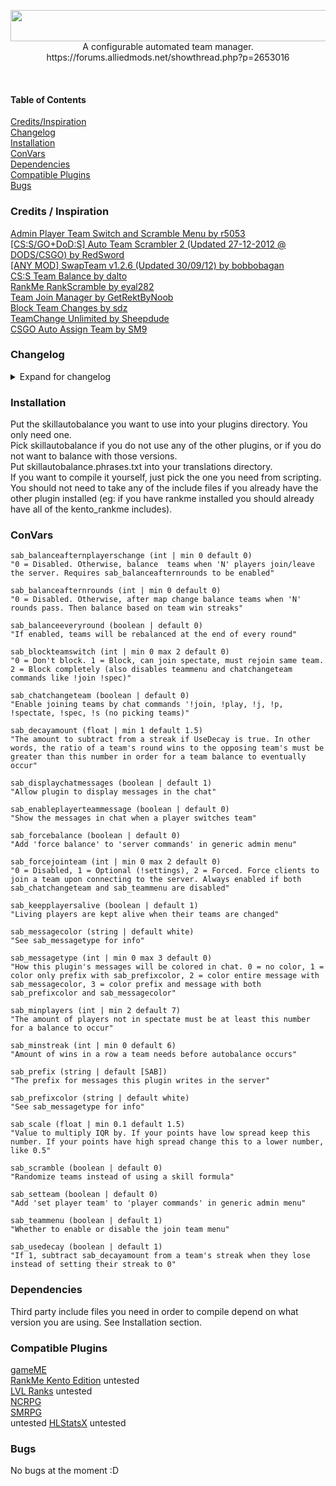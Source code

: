 <p align="center">
 <img width="630" height="50" src="https://forums.alliedmods.net/image-proxy/bb415b212a80b7a578daa8a01733f35f7cf1b467/68747470733a2f2f63646e2e646973636f72646170702e636f6d2f6174746163686d656e74732f3639303232343333353735393231323734322f3731393634363637343932353931323137342f736b696c6c6175746f62616c616e63652e706e67"><br>
 A configurable automated team manager.<br>
 https://forums.alliedmods.net/showthread.php?p=2653016
</p><br>

#### Table of Contents
[Credits/Inspiration](https://github.com/NotJustin/SkillAutoBalance/blob/master/README.md#credits--inspiration)<br>
[Changelog](https://github.com/NotJustin/SkillAutoBalance/blob/master/README.md#changelog)<br>
[Installation](https://github.com/NotJustin/SkillAutoBalance/blob/master/README.md#installation)<br>
[ConVars](https://github.com/NotJustin/SkillAutoBalance/blob/master/README.md#convars)<br>
[Dependencies](https://github.com/NotJustin/SkillAutoBalance/blob/master/README.md#dependencies)<br>
[Compatible Plugins](https://github.com/NotJustin/SkillAutoBalance/blob/master/README.md#compatible-plugins)<br>
[Bugs](https://github.com/NotJustin/SkillAutoBalance/blob/master/README.md#bugs)<br>

### Credits / Inspiration
[Admin Player Team Switch and Scramble Menu by r5053](https://forums.alliedmods.net/showthread.php?p=549446)<br>
[[CS:S/GO+DoD:S] Auto Team Scrambler 2 (Updated 27-12-2012 @ DODS/CSGO) by RedSword](https://forums.alliedmods.net/showthread.php?p=1685854)<br>
[[ANY MOD] SwapTeam v1.2.6 (Updated 30/09/12) by bobbobagan](https://forums.alliedmods.net/showthread.php?p=859951)<br>
[CS:S Team Balance by dalto](https://forums.alliedmods.net/showthread.php?p=515853)<br>
[RankMe RankScramble by eyal282](https://forums.alliedmods.net/showpost.php?p=2641877&postcount=607)<br>
[Team Join Manager by GetRektByNoob](https://forums.alliedmods.net/showthread.php?p=2658904)<br>
[Block Team Changes by sdz](https://forums.alliedmods.net/showpost.php?p=2422410&postcount=2)<br>
[TeamChange Unlimited by Sheepdude](https://forums.alliedmods.net/showthread.php?p=1877187)<br>
[CSGO Auto Assign Team by SM9](https://forums.alliedmods.net/showthread.php?t=321314)

### Changelog
<details>
 <summary>Expand for changelog</summary>
3.2.2 - <br>
Fixed a bug where client scores were not being fetched properly.<br>
Fixed a bug where GetAverageScore would not iterate through all players, resulting in an abnormally low average score.<br>
Few small logic fixes.
<br>
3.2.1 - <br>
Fixed "sab_forcejointeam 1", which did not function properly.<br>
<br>
3.2.0 - <br>
Split the plugin into different versions and removed sab_scoretype. See Installation section.<br>
<br>
3.1.5 - <br>
Add HLStatsX support. Not sure if it works. Other changes in other versions, bugfixes, I'll go through commit history later and update this.<br>
<br>
3.1.1 - <br>
Bugfixes:<br>
This time, for sure, the correct amount of players will be swapped now. The bug is, there were duplicate clients being created in my list of clients. They were created after sorting. In my list of clients, there were some extra empty indices with 0's, and those 0's were being replaced with other client indices.<br>
Also fixed other broken logic related to determining which players count as outliers.<br>
<br>
3.1.0 - <br>
Bugfixes: <br>
The correct amount of players will be swapped now. (closed issues #8 and #11)<br>
Changes: <br>
ForceJoinTeam convar changed to be an int and has 3 options now (disabled: 0, optional: 1, forced: 2) <br>
Added new cvars to balance teams after map change and after a certain amount of players join/leave, or even to balance every single round.<br>
Added a scale. Basically, lower scale = more outliers.<br>
Translations updated.<br>
<br>
3.0.2 - <br>
Bugfixes:<br>
Scores are updated correctly.<br>
BalanceSkill now only occurs after all scores are updated.<br>
Disabling "teammenu" now only occurs after mapstart to prevent errors.<br>
Balance should no longer cause teams to be horribly misbalanced. (imagine making an autobalance that just makes teams worse)<br>
Spawn bug (may) be fixed after implementing "[CSGO] Auto Assign Team by SM9". Forcing players to join teams now uses ClientCommand for "jointeam". Thanks to MAMAC for showing me and both SM9+MAMAC for creating this. *I say "may" be fixed because the problem was already rare and so it is possible that I have just not seen or been notified of it happening when it does.*<br>
<br>
Changes:<br>
Sorting method combines two ideas now. I call them "closest sums" and "alternating".<br>
"Closest sums" makes the sum of points on both teams as close as possible.<br>
"Alternating" alternates players between teams as it goes down the sorted list.<br>
Read about it here: https://github.com/NotJustin/SkillAutoBalance/issues/2#issuecomment-636419874<br>
Added support for Level Ranks<br>
A fork of the plugin on github has support for NC RPG. I added but shortly after removed support because their include file has a lot of extra includes that I don't want to add as a requirement for this plugin to be installed.<br>
BlockTeamSwitch convar changed to be an int and has 3 options now (disabled: 0, enabled but can spectate: 1, enabled with no switching at all: 2)<br>
<br>
3.0.1 - Changed sorting method when sorting by gameME or RankMe.<br>
Using gameME, RankMe, LVL Ranks or NC RPG, get client's skill rather than their rank. This way, I can sort all of the score types in the same way.<br>
<br>
3.0.0 - I've been making lots of minor changes to this plugin over the last month. In general, it consists of function optimization, improving code readability, adding some features and trying out various solutions to the bug I've been trying to fix for awhile now (see Bugs section).

You can see old changelog(s) at the alliedmodders thread.
</details>

### Installation
Put the skillautobalance you want to use into your plugins directory. You only need one.<br>
Pick skillautobalance if you do not use any of the other plugins, or if you do not want to balance with those versions.<br>
Put skillautobalance.phrases.txt into your translations directory.<br>
If you want to compile it yourself, just pick the one you need from scripting. You should not need to take any of the include files if you already have the other plugin installed (eg: if you have rankme installed you should already have all of the kento_rankme includes).

### ConVars
```
sab_balanceafternplayerschange (int | min 0 default 0)
"0 = Disabled. Otherwise, balance  teams when 'N' players join/leave the server. Requires sab_balanceafternrounds to be enabled"

sab_balanceafternrounds (int | min 0 default 0)
"0 = Disabled. Otherwise, after map change balance teams when 'N' rounds pass. Then balance based on team win streaks"

sab_balanceeveryround (boolean | default 0)
"If enabled, teams will be rebalanced at the end of every round"

sab_blockteamswitch (int | min 0 max 2 default 0)
"0 = Don't block. 1 = Block, can join spectate, must rejoin same team. 2 = Block completely (also disables teammenu and chatchangeteam commands like !join !spec)"

sab_chatchangeteam (boolean | default 0)
"Enable joining teams by chat commands '!join, !play, !j, !p, !spectate, !spec, !s (no picking teams)"

sab_decayamount (float | min 1 default 1.5)
"The amount to subtract from a streak if UseDecay is true. In other words, the ratio of a team's round wins to the opposing team's must be greater than this number in order for a team balance to eventually occur"

sab_displaychatmessages (boolean | default 1) 
"Allow plugin to display messages in the chat"

sab_enableplayerteammessage (boolean | default 0)
"Show the messages in chat when a player switches team"

sab_forcebalance (boolean | default 0)
"Add 'force balance' to 'server commands' in generic admin menu"

sab_forcejointeam (int | min 0 max 2 default 0)
"0 = Disabled, 1 = Optional (!settings), 2 = Forced. Force clients to join a team upon connecting to the server. Always enabled if both sab_chatchangeteam and sab_teammenu are disabled"

sab_keepplayersalive (boolean | default 1)
"Living players are kept alive when their teams are changed"

sab_messagecolor (string | default white)
"See sab_messagetype for info"

sab_messagetype (int | min 0 max 3 default 0)
"How this plugin's messages will be colored in chat. 0 = no color, 1 = color only prefix with sab_prefixcolor, 2 = color entire message with sab_messagecolor, 3 = color prefix and message with both sab_prefixcolor and sab_messagecolor"

sab_minplayers (int | min 2 default 7)
"The amount of players not in spectate must be at least this number for a balance to occur"

sab_minstreak (int | min 0 default 6)
"Amount of wins in a row a team needs before autobalance occurs"

sab_prefix (string | default [SAB])
"The prefix for messages this plugin writes in the server"

sab_prefixcolor (string | default white)
"See sab_messagetype for info"

sab_scale (float | min 0.1 default 1.5)
"Value to multiply IQR by. If your points have low spread keep this number. If your points have high spread change this to a lower number, like 0.5"

sab_scramble (boolean | default 0)
"Randomize teams instead of using a skill formula"

sab_setteam (boolean | default 0)
"Add 'set player team' to 'player commands' in generic admin menu"

sab_teammenu (boolean | default 1)
"Whether to enable or disable the join team menu"

sab_usedecay (boolean | default 1)
"If 1, subtract sab_decayamount from a team's streak when they lose instead of setting their streak to 0"
```

### Dependencies
Third party include files you need in order to compile depend on what version you are using. See Installation section.
 
### Compatible Plugins
[gameME](https://www.gameme.com/)<br>
[RankMe Kento Edition](https://github.com/rogeraabbccdd/Kento-Rankme) untested<br>
[LVL Ranks](https://github.com/levelsranks/levels-ranks-core) untested<br>
[NCRPG](https://github.com/Rabb1tof/NCRPG)<br>
[SMRPG](https://github.com/peace-maker/smrpg)<br> untested
[HLStatsX](https://github.com/NomisCZ/hlstatsx-community-edition) untested

### Bugs

No bugs at the moment :D
